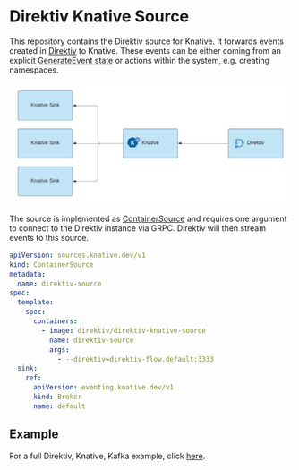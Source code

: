 # Direktiv Knative Source

This repository contains the Direktiv source for Knative. It forwards events created in [Direktiv](https://github.com/direktiv/direktiv) to Knative. These events can be either coming from an explicit [GenerateEvent state](https://docs.direktiv.io/docs/specification.html#generateeventstate) or actions within the system, e.g. creating namespaces.

<p align="center">
<img src="assets/source.png"/>
</p>

The source is implemented as [ContainerSource](https://knative.dev/docs/eventing/samples/container-source/) and requires one argument to connect to the Direktiv instance via GRPC. Direktiv will then stream events to this source.

```yaml
apiVersion: sources.knative.dev/v1
kind: ContainerSource
metadata:
  name: direktiv-source
spec:
  template:
    spec:
      containers:
        - image: direktiv/direktiv-knative-source
          name: direktiv-source
          args:
            - --direktiv=direktiv-flow.default:3333
  sink:
    ref:
      apiVersion: eventing.knative.dev/v1
      kind: Broker
      name: default
```

## Example

For a full Direktiv, Knative, Kafka example, click [here](https://docs.direktiv.io/docs/events/knative/example.html).
